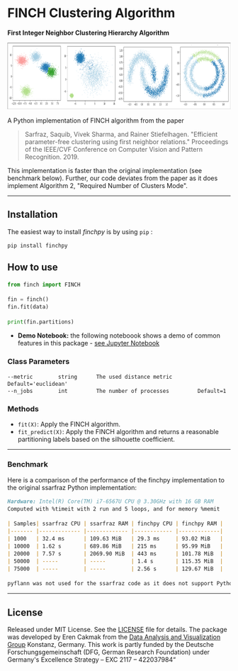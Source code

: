 FINCH Clustering Algorithm
=====
__First Integer Neighbor Clustering Hierarchy Algorithm__

<p align="center">
    <img src="media/cluster_results.png" height=150px>
</p>

A Python implementation of FINCH algorithm from the paper
> Sarfraz, Saquib, Vivek Sharma, and Rainer Stiefelhagen. "Efficient parameter-free clustering using first neighbor relations." Proceedings of the IEEE/CVF Conference on Computer Vision and Pattern Recognition. 2019.

This implementation is faster than the original implementation (see benchmark below). Further, our code deviates from the paper as it does implement Algorithm 2, "Required Number of Clusters Mode".

---

## Installation

The easiest way to install *finchpy* is by using `pip` :

    pip install finchpy

## How to use

```python
from finch import FINCH

fin = finch()
fin.fit(data)

print(fin.partitions)
```

- __Demo Notebook:__ the following noteboook shows a demo of common features in this package - [see Jupyter Notebook](/demo/demo.ipynb)

### Class Parameters

```
--metric        string      The used distance metric        Default='euclidean'
--n_jobs        int         The number of processes         Default=1
```

### Methods

* `fit(X)`: Apply the FINCH algorithm.
* `fit_predict(X)`: Apply the FINCH algorithm and returns a reasonable partitioning labels based on the silhouette coefficient.

---

### Benchmark

Here is a comparison of the performance of the finchpy implementation to the original ssarfraz Python implementation:

```md
Hardware: Intel(R) Core(TM) i7-6567U CPU @ 3.30GHz with 16 GB RAM
Computed with %timeit with 2 run and 5 loops, and for memory %memit

| Samples| ssarfraz CPU | ssarfraz RAM | finchpy CPU | finchpy RAM | 
|------- |------------- |------------- |------------ |-------------|
| 1000   | 32.4 ms      | 109.63 MiB   | 29.3 ms     | 93.02 MiB   |
| 10000  | 1.62 s       | 689.86 MiB   | 215 ms      | 95.99 MiB   |
| 20000  | 7.57 s       | 2069.90 MiB  | 443 ms      | 101.78 MiB  |
| 50000  | -----        | -----        | 1.4 s       | 115.35 MiB  |
| 75000  | -----        | -----        | 2.56 s      | 129.67 MiB  |

pyflann was not used for the ssarfraz code as it does not support Python 3
```

---

## License

Released under MIT License. See the [LICENSE](LICENSE) file for details. The package was developed by Eren Cakmak from the [Data Analysis and Visualization Group](https://www.vis.uni-konstanz.de/) Konstanz, Germany. This work is partly funded by the Deutsche Forschungsgemeinschaft (DFG, German Research Foundation) under Germany's Excellence Strategy – EXC 2117 – 422037984“
